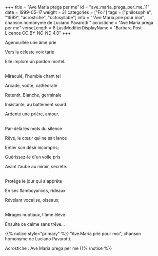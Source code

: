 +++
title = "Ave Maria prega per me"
id = "ave_maria_prega_per_me_11"
date = 1999-05-17
weight = 31
categories = ["Foi"]
tags = ["philosophie", "1999", "acrostiche", "octosyllabe"]
info = "\"Ave Maria prie pour moi\", chanson homonyme de Luciano Pavarotti."
acrostiche = "Ave Maria prega per me"
verseLength = 8
LastModifierDisplayName = "Barbara Post - Licence CC BY-NC-ND 4.0"
+++

Agenouillée une âme prie

Vers la céleste voix tarie

Elle implore un pardon mortel.

 \
Miraculé, l'humble chant tel

Arcade, voûte, cathédrale

Retentit. Blanche, germinale

Insistante, au battement sourd

Ardente une prière, amour.

 \
Par-delà les mots du silence

Rêvé, le cœur qui ne sait lance

Entier son désir incompris;

Guérissez-le d'un voile pris

Avant l'aube au miroir, secrète.

 \
Protège le jour qui s'apprête

En ses flamboyances, rideaux

Révélant vocalise, oiseaux;

 \
Mirages nuptiaux, l'âme élève

Ensuite ce calme sans trêve...

{{% notice style="primary" %}}
"Ave Maria prie pour moi", chanson homonyme de Luciano Pavarotti.

Acrostiche : Ave Maria prega per me
{{% /notice %}}
